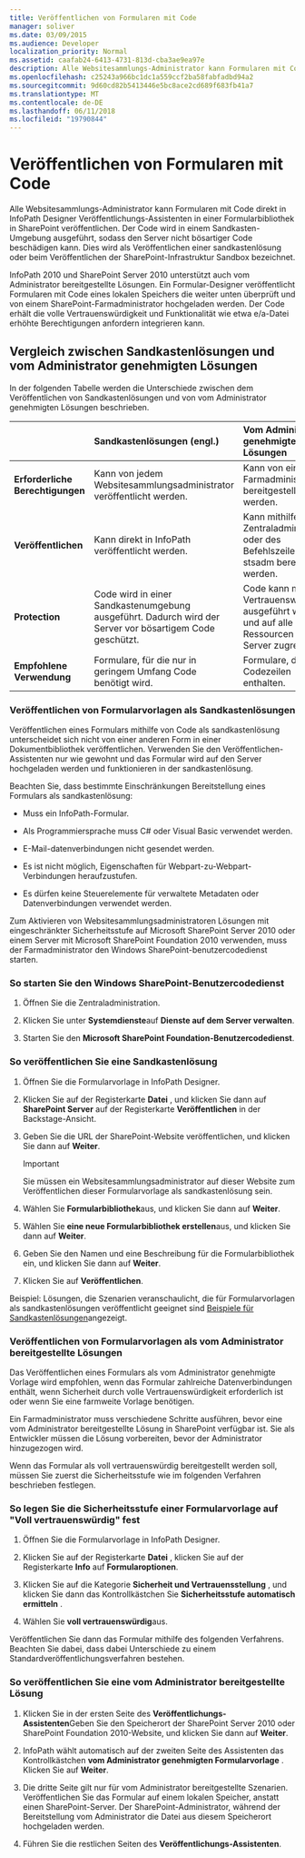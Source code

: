 ```yaml
---
title: Veröffentlichen von Formularen mit Code
manager: soliver
ms.date: 03/09/2015
ms.audience: Developer
localization_priority: Normal
ms.assetid: caafab24-6413-4731-813d-cba3ae9ea97e
description: Alle Websitesammlungs-Administrator kann Formularen mit Code direkt in InfoPath Designer Veröffentlichungs-Assistenten in einer Formularbibliothek in SharePoint veröffentlichen. Der Code wird in einem Sandkasten-Umgebung ausgeführt, sodass den Server nicht bösartiger Code beschädigen kann. Dies wird als Veröffentlichen einer sandkastenlösung oder beim Veröffentlichen der SharePoint-Infrastruktur Sandbox bezeichnet.
ms.openlocfilehash: c25243a966bc1dc1a559ccf2ba58fabfadbd94a2
ms.sourcegitcommit: 9d60cd82b5413446e5bc8ace2cd689f683fb41a7
ms.translationtype: MT
ms.contentlocale: de-DE
ms.lasthandoff: 06/11/2018
ms.locfileid: "19790844"
---
```

# <a name="publishing-forms-with-code"></a>Veröffentlichen von Formularen mit Code

Alle Websitesammlungs-Administrator kann Formularen mit Code direkt in InfoPath Designer Veröffentlichungs-Assistenten in einer Formularbibliothek in SharePoint veröffentlichen. Der Code wird in einem Sandkasten-Umgebung ausgeführt, sodass den Server nicht bösartiger Code beschädigen kann. Dies wird als Veröffentlichen einer sandkastenlösung oder beim Veröffentlichen der SharePoint-Infrastruktur Sandbox bezeichnet.
  
InfoPath 2010 und SharePoint Server 2010 unterstützt auch vom Administrator bereitgestellte Lösungen. Ein Formular-Designer veröffentlicht Formularen mit Code eines lokalen Speichers die weiter unten überprüft und von einem SharePoint-Farmadministrator hochgeladen werden. Der Code erhält die volle Vertrauenswürdigkeit und Funktionalität wie etwa e/a-Datei erhöhte Berechtigungen anfordern integrieren kann.
  
## <a name="comparing-sandboxed-and-administrator-approved-solutions"></a>Vergleich zwischen Sandkastenlösungen und vom Administrator genehmigten Lösungen

In der folgenden Tabelle werden die Unterschiede zwischen dem Veröffentlichen von Sandkastenlösungen und von vom Administrator genehmigten Lösungen beschrieben.  
  
||**Sandkastenlösungen (engl.)**|**Vom Administrator genehmigte Lösungen**|
|:-----|:-----|:-----|
|**Erforderliche Berechtigungen** <br/> |Kann von jedem Websitesammlungsadministrator veröffentlicht werden.  <br/> |Kann von einem Farmadministrator bereitgestellt werden.  <br/> |
|**Veröffentlichen** <br/> |Kann direkt in InfoPath veröffentlicht werden.  <br/> |Kann mithilfe der Zentraladministration oder des Befehlszeilentools stsadm bereitgestellt werden.  <br/> |
|**Protection** <br/> |Code wird in einer Sandkastenumgebung ausgeführt. Dadurch wird der Server vor bösartigem Code geschützt.  <br/> |Code kann mit voller Vertrauenswürdigkeit ausgeführt werden und auf alle Ressourcen auf dem Server zugreifen.  <br/> |
|**Empfohlene Verwendung** <br/> |Formulare, für die nur in geringem Umfang Code benötigt wird.  <br/> |Formulare, die viele Codezeilen enthalten.  <br/> |
   
### <a name="publishing-form-templates-as-sandboxed-solutions"></a>Veröffentlichen von Formularvorlagen als Sandkastenlösungen

Veröffentlichen eines Formulars mithilfe von Code als sandkastenlösung unterscheidet sich nicht von einer anderen Form in einer Dokumentbibliothek veröffentlichen. Verwenden Sie den Veröffentlichen-Assistenten nur wie gewohnt und das Formular wird auf den Server hochgeladen werden und funktionieren in der sandkastenlösung.
  
Beachten Sie, dass bestimmte Einschränkungen Bereitstellung eines Formulars als sandkastenlösung:
  
- Muss ein InfoPath-Formular.
    
- Als Programmiersprache muss C# oder Visual Basic verwendet werden.
    
- E-Mail-datenverbindungen nicht gesendet werden.
    
- Es ist nicht möglich, Eigenschaften für Webpart-zu-Webpart-Verbindungen heraufzustufen.
    
- Es dürfen keine Steuerelemente für verwaltete Metadaten oder Datenverbindungen verwendet werden.
    
Zum Aktivieren von Websitesammlungsadministratoren Lösungen mit eingeschränkter Sicherheitsstufe auf Microsoft SharePoint Server 2010 oder einem Server mit Microsoft SharePoint Foundation 2010 verwenden, muss der Farmadministrator den Windows SharePoint-benutzercodedienst starten.
  
### <a name="to-start-the-windows-sharepoint-user-code-service"></a>So starten Sie den Windows SharePoint-Benutzercodedienst

1. Öffnen Sie die Zentraladministration.
    
2. Klicken Sie unter **Systemdienste**auf **Dienste auf dem Server verwalten**.
    
3. Starten Sie den **Microsoft SharePoint Foundation-Benutzercodedienst**.
    
### <a name="to-publish-a-sandboxed-solution"></a>So veröffentlichen Sie eine Sandkastenlösung

1. Öffnen Sie die Formularvorlage in InfoPath Designer.
    
2. Klicken Sie auf der Registerkarte **Datei** , und klicken Sie dann auf **SharePoint Server** auf der Registerkarte **Veröffentlichen** in der Backstage-Ansicht. 
    
3. Geben Sie die URL der SharePoint-Website veröffentlichen, und klicken Sie dann auf **Weiter**. 
    
    > [!IMPORTANT]
    > Sie müssen ein Websitesammlungsadministrator auf dieser Website zum Veröffentlichen dieser Formularvorlage als sandkastenlösung sein. 
  
4. Wählen Sie **Formularbibliothek**aus, und klicken Sie dann auf **Weiter**.
    
5. Wählen Sie **eine neue Formularbibliothek erstellen**aus, und klicken Sie dann auf **Weiter**.
    
6. Geben Sie den Namen und eine Beschreibung für die Formularbibliothek ein, und klicken Sie dann auf **Weiter**.
    
7. Klicken Sie auf **Veröffentlichen**.
    
Beispiel: Lösungen, die Szenarien veranschaulicht, die für Formularvorlagen als sandkastenlösungen veröffentlicht geeignet sind [Beispiele für Sandkastenlösungen](sample-sandboxed-solutions.md)angezeigt.
  
### <a name="publishing-form-templates-as-administrator-deployed-solutions"></a>Veröffentlichen von Formularvorlagen als vom Administrator bereitgestellte Lösungen

Das Veröffentlichen eines Formulars als vom Administrator genehmigte Vorlage wird empfohlen, wenn das Formular zahlreiche Datenverbindungen enthält, wenn Sicherheit durch volle Vertrauenswürdigkeit erforderlich ist oder wenn Sie eine farmweite Vorlage benötigen.
  
Ein Farmadministrator muss verschiedene Schritte ausführen, bevor eine vom Administrator bereitgestellte Lösung in SharePoint verfügbar ist. Sie als Entwickler müssen die Lösung vorbereiten, bevor der Administrator hinzugezogen wird.
  
Wenn das Formular als voll vertrauenswürdig bereitgestellt werden soll, müssen Sie zuerst die Sicherheitsstufe wie im folgenden Verfahren beschrieben festlegen.
  
### <a name="to-set-the-security-level-of-a-form-template-to-full-trust"></a>So legen Sie die Sicherheitsstufe einer Formularvorlage auf "Voll vertrauenswürdig" fest

1. Öffnen Sie die Formularvorlage in InfoPath Designer.
    
2. Klicken Sie auf der Registerkarte **Datei** , klicken Sie auf der Registerkarte **Info** auf **Formularoptionen**.
    
3. Klicken Sie auf die Kategorie **Sicherheit und Vertrauensstellung** , und klicken Sie dann das Kontrollkästchen Sie **Sicherheitsstufe automatisch ermitteln** . 
    
4. Wählen Sie **voll vertrauenswürdig**aus.
    
Veröffentlichen Sie dann das Formular mithilfe des folgenden Verfahrens. Beachten Sie dabei, dass dabei Unterschiede zu einem Standardveröffentlichungsverfahren bestehen.
  
### <a name="to-publish-an-administrator-deployed-solution"></a>So veröffentlichen Sie eine vom Administrator bereitgestellte Lösung

1. Klicken Sie in der ersten Seite des **Veröffentlichungs-Assistenten**Geben Sie den Speicherort der SharePoint Server 2010 oder SharePoint Foundation 2010-Website, und klicken Sie dann auf **Weiter**.
    
2. InfoPath wählt automatisch auf der zweiten Seite des Assistenten das Kontrollkästchen **vom Administrator genehmigten Formularvorlage** . Klicken Sie auf **Weiter**.
    
3. Die dritte Seite gilt nur für vom Administrator bereitgestellte Szenarien. Veröffentlichen Sie das Formular auf einem lokalen Speicher, anstatt einen SharePoint-Server. Der SharePoint-Administrator, während der Bereitstellung vom Administrator die Datei aus diesem Speicherort hochgeladen werden.
    
4. Führen Sie die restlichen Seiten des **Veröffentlichungs-Assistenten**.
    

